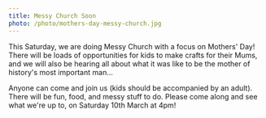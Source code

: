 ```yaml
---
title: Messy Church Soon
photo: /photo/mothers-day-messy-church.jpg
---
```


This Saturday, we are doing Messy Church with a focus on Mothers' Day! There will be loads of opportunities for kids to make crafts for their Mums, and we will also be hearing all about what it was like to be the mother of history's most important man...

Anyone can come and join us (kids should be accompanied by an adult). There will be fun, food, and messy stuff to do. Please come along and see what we're up to, on Saturday 10th March at 4pm!
